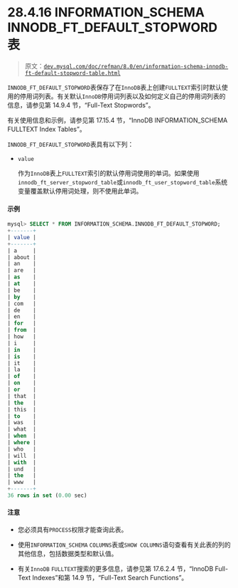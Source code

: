 # 28.4.16 INFORMATION_SCHEMA INNODB_FT_DEFAULT_STOPWORD 表

> 原文：[`dev.mysql.com/doc/refman/8.0/en/information-schema-innodb-ft-default-stopword-table.html`](https://dev.mysql.com/doc/refman/8.0/en/information-schema-innodb-ft-default-stopword-table.html)

`INNODB_FT_DEFAULT_STOPWORD`表保存了在`InnoDB`表上创建`FULLTEXT`索引时默认使用的停用词列表。有关默认`InnoDB`停用词列表以及如何定义自己的停用词列表的信息，请参见第 14.9.4 节，“Full-Text Stopwords”。

有关使用信息和示例，请参见第 17.15.4 节，“InnoDB INFORMATION_SCHEMA FULLTEXT Index Tables”。

`INNODB_FT_DEFAULT_STOPWORD`表具有以下列：

+   `value`

    作为`InnoDB`表上`FULLTEXT`索引的默认停用词使用的单词。如果使用`innodb_ft_server_stopword_table`或`innodb_ft_user_stopword_table`系统变量覆盖默认停用词处理，则不使用此单词。

#### 示例

```sql
mysql> SELECT * FROM INFORMATION_SCHEMA.INNODB_FT_DEFAULT_STOPWORD;
+-------+
| value |
+-------+
| a     |
| about |
| an    |
| are   |
| as    |
| at    |
| be    |
| by    |
| com   |
| de    |
| en    |
| for   |
| from  |
| how   |
| i     |
| in    |
| is    |
| it    |
| la    |
| of    |
| on    |
| or    |
| that  |
| the   |
| this  |
| to    |
| was   |
| what  |
| when  |
| where |
| who   |
| will  |
| with  |
| und   |
| the   |
| www   |
+-------+
36 rows in set (0.00 sec)
```

#### 注意

+   您必须具有`PROCESS`权限才能查询此表。

+   使用`INFORMATION_SCHEMA` `COLUMNS`表或`SHOW COLUMNS`语句查看有关此表的列的其他信息，包括数据类型和默认值。

+   有关`InnoDB` `FULLTEXT`搜索的更多信息，请参见第 17.6.2.4 节，“InnoDB Full-Text Indexes”和第 14.9 节，“Full-Text Search Functions”。
